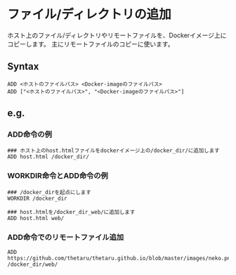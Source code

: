 # ファイル/ディレクトリの追加
ホスト上のファイル/ディレクトリやリモートファイルを、Dockerイメージ上にコピーします。
主にリモートファイルのコピーに使います。
## Syntax
```
ADD <ホストのファイルパス> <Docker-imageのファイルパス>
ADD ["<ホストのファイルパス>", "<Docker-imageのファイルパス>"]
```
## e.g.
### ADD命令の例
```
### ホスト上のhost.htmlファイルをdockerイメージ上の/docker_dir/に追加します
ADD host.html /docker_dir/
```
### WORKDIR命令とADD命令の例
```
### /docker_dirを起点にします
WORKDIR /docker_dir

### host.htmlを/docker_dir_web/に追加します
ADD host.html web/
```
### ADD命令でのリモートファイル追加
```
ADD https://github.com/thetaru/thetaru.github.io/blob/master/images/neko.png /docker_dir/web/
```

